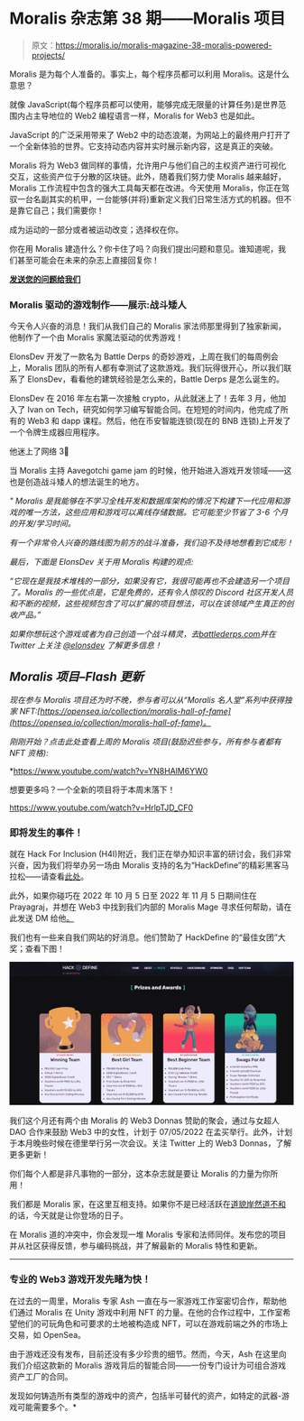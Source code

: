 # Moralis 杂志第 38 期——Moralis 项目

> 原文：<https://moralis.io/moralis-magazine-38-moralis-powered-projects/>

Moralis 是为每个人准备的。事实上，每个程序员都可以利用 Moralis。这是什么意思？

就像 JavaScript(每个程序员都可以使用，能够完成无限量的计算任务)是世界范围内占主导地位的 Web2 编程语言一样，Moralis for Web3 也是如此。

JavaScript 的广泛采用带来了 Web2 中的动态浪潮，为网站上的最终用户打开了一个全新体验的世界。它支持动态内容并实时展示新内容，这是真正的突破。

Moralis 将为 Web3 做同样的事情，允许用户与他们自己的主权资产进行可视化交互，这些资产位于分散的区块链。此外，随着我们努力使 Moralis 越来越好，Moralis 工作流程中包含的强大工具每天都在改进。今天使用 Moralis，你正在驾驭一台名副其实的机甲，一台能够(并将)重新定义我们日常生活方式的机器。但不是靠它自己；我们需要你！

成为运动的一部分或者被运动改变；选择权在你。

你在用 Moralis 建造什么？你卡住了吗？向我们提出问题和意见。谁知道呢，我们甚至可能会在未来的杂志上直接回复你！

[**发送您的问题给我们**](https://ivanontech.typeform.com/to/R9K5lnGe)

### **Moralis 驱动的游戏制作——展示:战斗矮人**

今天令人兴奋的消息！我们从我们自己的 Moralis 家法师那里得到了独家新闻，他制作了一个由 Moralis 家魔法驱动的优秀游戏！

ElonsDev 开发了一款名为 Battle Derps 的奇妙游戏，上周在我们的每周例会上，Moralis 团队的所有人都有幸测试了这款游戏。我们玩得很开心，所以我们联系了 ElonsDev，看看他的建筑经验是怎么来的，Battle Derps 是怎么诞生的。

ElonsDev 在 2016 年左右第一次接触 crypto，从此就迷上了！去年 3 月，他加入了 Ivan on Tech，研究如何学习编写智能合同。在短短的时间内，他完成了所有的 Web3 和 dapp 课程。然后，他在币安智能连锁(现在的 BNB 连锁)上开发了一个令牌生成器应用程序。

他迷上了网络 3🤩

当 Moralis 主持 Aavegotchi game jam 的时候，他开始进入游戏开发领域——这也是创造战斗矮人的想法诞生的地方。

*"* *Moralis 是我能够在不学习全栈开发和数据库架构的情况下构建下一代应用和游戏的唯一方法，这些应用和游戏可以离线存储数据。它可能至少节省了 3-6 个月的开发/学习时间。*

*有一个非常令人兴奋的路线图为前方的战斗准备，我们迫不及待地想看到它成形！*

*最后，下面是 ElonsDev 关于用 Moralis 构建的观点:*

*“它现在是我技术堆栈的一部分，如果没有它，我很可能再也不会建造另一个项目了。Moralis 的一些优点是，它是免费的，还有令人惊叹的 Discord 社区开发人员和不断的视频，这些视频包含了可以扩展的项目想法，可以在该领域产生真正的创收产品。”*

*如果你想玩这个游戏或者为自己创造一个战斗精灵，去[battlederps.com](https://battlederps.com/)并在 Twitter 上关注 [@elonsdev](https://twitter.com/elonsdev?s=20&t=lP3jFnn2zDTH18zF132BCg) 了解更多信息！*

## ***Moralis 项目–Flash 更新***

*现在参与 Moralis 项目还为时不晚，参与者可以从“Moralis 名人堂”系列中获得独家 NFT:[https://opensea.io/collection/moralis-hall-of-fame](https://opensea.io/collection/moralis-hall-of-fame)。*

*刚刚开始？点击此处查看上周的 Moralis 项目(鼓励迟些参与，所有参与者都有 NFT 资格):*

*https://www.youtube.com/watch?v=YN8HAlM6YW0

想要更多吗？一个全新的项目将于本周末落下！

https://www.youtube.com/watch?v=HrlpTJD_CF0

### **即将发生的事件！**

就在 Hack For Inclusion (H4I)附近，我们正在举办知识丰富的研讨会，我们非常兴奋，因为我们将举办另一场由 Moralis 支持的名为“HackDefine”的精彩黑客马拉松——请查看[此处](https://www.hackdefine.com/)。

此外，如果你碰巧在 2022 年 10 月 5 日至 2022 年 11 月 5 日期间住在 Prayagraj，并想在 Web3 中找到我们内部的 Moralis Mage 寻求任何帮助，请在此发送 DM 给他[。](https://twitter.com/Shiv_24561)

我们也有一些来自我们网站的好消息。他们赞助了 HackDefine 的“最佳女团”大奖；查看下图！

![](img/8edbdca1819d695e5ed51319cb26ad90.png)

我们这个月还有两个由 Moralis 的 Web3 Donnas 赞助的聚会，通过与女超人 DAO 合作来鼓励 Web3 中的女性，计划于 07/05/2022 在孟买举行。此外，计划于本月晚些时候在德里举行另一次会议。关注 Twitter 上的 Web3 Donnas，了解更多更新！

你们每个人都是非凡事物的一部分，这本杂志就是要让 Moralis 的力量为你所用！

我们都是 Moralis 家，在这里互相支持。如果你不是已经活跃在[道貌岸然道不和](https://discord.com/invite/P9N9HF97hH)的话，今天就是让你登场的日子。

在 Moralis 道的冲突中，你会发现一堆 Moralis 专家和法师同伴。发布您的项目并从社区获得反馈，参与编码挑战，并了解最新的 Moralis 特性和更新。

* * *

### **专业的 Web3 游戏开发先睹为快！**

在过去的一周里，Moralis 专家 Ash 一直在与一家游戏工作室密切合作，帮助他们通过 Moralis 在 Unity 游戏中利用 NFT 的力量。在他的合作过程中，工作室希望他们的可玩角色和可要求的土地被构造成 NFT，可以在游戏前端之外的市场上交易，如 OpenSea。

由于游戏还没有发布，目前还没有多少珍贵的细节。然而，今天，Ash 在这里向我们介绍这款新的 Moralis 游戏背后的智能合同——一份专门设计为可组合游戏资产工厂的合同。

发现如何铸造所有类型的游戏中的资产，包括半可替代的资产，如特定的武器-游戏可能需要多个。*